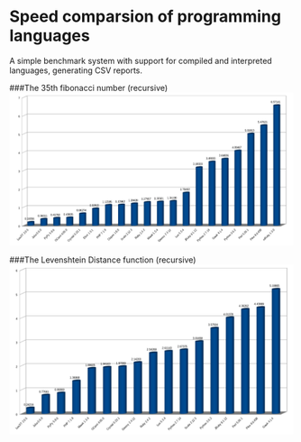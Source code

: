 # Speed comparsion of programming languages

A simple benchmark system with support for compiled and interpreted languages, generating CSV reports.

###The 35th fibonacci number (recursive)
![Fibonacci recursive](https://raw.githubusercontent.com/trizen/language-benchmarks/master/Stats/Interpreted/fibonacci-35.png)

###The Levenshtein Distance function (recursive)
![Levenshtein Distance](https://raw.githubusercontent.com/trizen/language-benchmarks/master/Stats/Interpreted/lev-distance.png)
